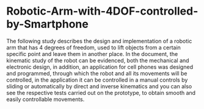 # Robotic-Arm-with-4DOF-controlled-by-Smartphone
The following study describes the design and implementation of a robotic arm that has 4 degrees of freedom, used to lift
objects from a certain specific point and leave them in another place. In the document, the kinematic study of the robot can be evidenced,
both the mechanical and electronic design, in addition, an application for cell phones was designed and programmed, through which the
robot and all its movements will be controlled, in the application it can be controlled in a manual controls by sliding or automatically by
direct and inverse kinematics and you can also see the respective tests carried out on the prototype, to obtain smooth and easily controllable
movements.
